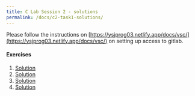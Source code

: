 ```yaml
---
title: C Lab Session 2 - solutions
permalink: /docs/c2-task1-solutions/
---
```


Please follow the instructions on [https://ysjprog03.netlify.app/docs/vsc/](https://ysjprog03.netlify.app/docs/vsc/) on setting up access to gitlab.  

#### Exercises

1. [Solution](/assets/answers1.c)
2. [Solution](/assets/answers2.c)
3. [Solution](/assets/answers3.c)
4. [Solution](/assets/answers4.c)

